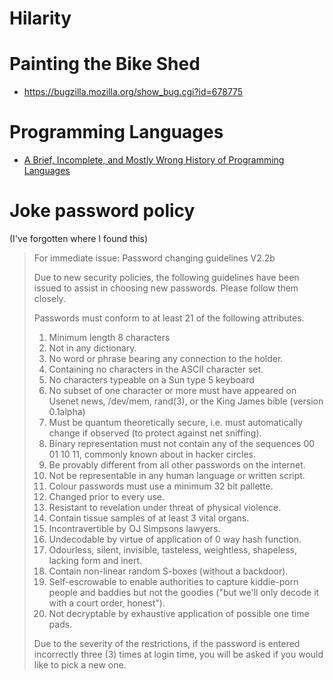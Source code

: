 # Hilarity

# Painting the Bike Shed

- <https://bugzilla.mozilla.org/show_bug.cgi?id=678775>


# Programming Languages

- [A Brief, Incomplete, and Mostly Wrong History of Programming Languages](http://james-iry.blogspot.com/2009/05/brief-incomplete-and-mostly-wrong.html)


# Joke password policy

(I've forgotten where I found this)

> For immediate issue:
> Password changing guidelines V2.2b
> 
> Due to new security policies, the following guidelines have been issued to assist in choosing new passwords. Please follow them closely.
> 
> Passwords must conform to at least 21 of the following attributes.
> 
> 1.  Minimum length 8 characters
> 2.  Not in any dictionary.
> 3.  No word or phrase bearing any connection to the holder.
> 4.  Containing no characters in the ASCII character set.
> 5.  No characters typeable on a Sun type 5 keyboard
> 6.  No subset of one character or more must have appeared on Usenet news, /dev/mem, rand(3), or the King James bible (version 0.1alpha)
> 7.  Must be quantum theoretically secure, i.e. must automatically change if observed (to protect against net sniffing).
> 8.  Binary representation must not contain any of the sequences 00 01 10 11, commonly known about in hacker circles.
> 9.  Be provably different from all other passwords on the internet.
> 10. Not be representable in any human language or written script.
> 11. Colour passwords must use a minimum 32 bit pallette.
> 12. Changed prior to every use.
> 13. Resistant to revelation under threat of physical violence.
> 14. Contain tissue samples of at least 3 vital organs.
> 15. Incontravertible by OJ Simpsons lawyers.
> 16. Undecodable by virtue of application of 0 way hash function.
> 17. Odourless, silent, invisible, tasteless, weightless, shapeless, lacking form and inert.
> 18. Contain non-linear random S-boxes (without a backdoor).
> 19. Self-escrowable to enable authorities to capture kiddie-porn people and baddies but not the goodies ("but we'll only decode it with a court order, honest").
> 20. Not decryptable by exhaustive application of possible one time pads.
> 
> Due to the severity of the restrictions, if the password is entered incorrectly three (3) times at login time, you will be asked if you would like to pick a new one.

